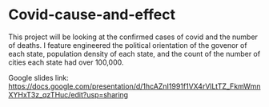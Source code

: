# Covid-cause-and-effect

This project will be looking at the confirmed cases of covid and the number of deaths. I feature engineered the political orientation of the govenor of each state, population density of each state, and the count of the number of cities each state had over 100,000.







Google slides link: https://docs.google.com/presentation/d/1hcAZnI1991f1VX4rVlLtTZ_FkmWmnXYHxT3z_qzTHuc/edit?usp=sharing
